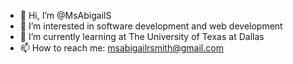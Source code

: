 - 👋 Hi, I’m @MsAbigailS
- 👀 I’m interested in software development and web development
- 🌱 I’m currently learning at The University of Texas at Dallas
- 📫 How to reach me: msabigailrsmith@gmail.com

<!---
MsAbigailS/MsAbigailS is a ✨ special ✨ repository because its `README.md` (this file) appears on your GitHub profile.
You can click the Preview link to take a look at your changes.
--->
